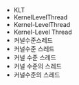 - KLT
- KernelLevelThread
- Kernel-LevelThread
- Kernel-Level Thread
- 커널수준스레드
- 커널수준 스레드
- 커널 수준 스레드
- 커널 수준의 스레드
- 커널수준의 스레드